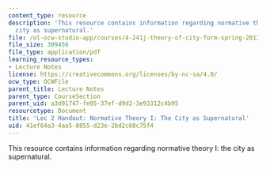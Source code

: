 ```yaml
---
content_type: resource
description: 'This resource contains information regarding normative theory I: the
  city as supernatural.'
file: /ol-ocw-studio-app/courses/4-241j-theory-of-city-form-spring-2013/41ef64a34aa58855d23e2bd2c68c75f4_MIT4_241JS13_handout2.pdf
file_size: 309456
file_type: application/pdf
learning_resource_types:
- Lecture Notes
license: https://creativecommons.org/licenses/by-nc-sa/4.0/
ocw_type: OCWFile
parent_title: Lecture Notes
parent_type: CourseSection
parent_uid: a3d91747-fe05-37ef-d9d2-3e93312c4b95
resourcetype: Document
title: 'Lec 2 Handout: Normative Theory I: The City as Supernatural'
uid: 41ef64a3-4aa5-8855-d23e-2bd2c68c75f4
---
```

This resource contains information regarding normative theory I: the city as supernatural.